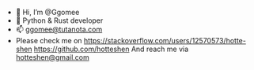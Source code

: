 - 👋 Hi, I’m @Ggomee
- 👀 Python & Rust developer
- 📫 ggomee@tutanota.com
- Please check me on 
https://stackoverflow.com/users/12570573/hotte-shen
https://github.com/hotteshen
And reach me via hotteshen@gmail.com

<!---
Ggomee/Ggomee is a ✨ special ✨ repository because its `README.md` (this file) appears on your GitHub profile.
You can click the Preview link to take a look at your changes.
--->
